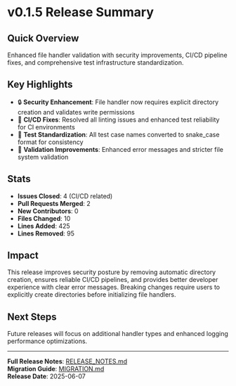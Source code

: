 # v0.1.5 Release Summary

## Quick Overview
Enhanced file handler validation with security improvements, CI/CD pipeline fixes, and comprehensive test infrastructure standardization.

## Key Highlights
- 🔒 **Security Enhancement**: File handler now requires explicit directory creation and validates write permissions
- 🚀 **CI/CD Fixes**: Resolved all linting issues and enhanced test reliability for CI environments
- 🧪 **Test Standardization**: All test case names converted to snake_case format for consistency
- 🎯 **Validation Improvements**: Enhanced error messages and stricter file system validation

## Stats
- **Issues Closed**: 4 (CI/CD related)
- **Pull Requests Merged**: 2
- **New Contributors**: 0
- **Files Changed**: 10
- **Lines Added**: 425
- **Lines Removed**: 95

## Impact
This release improves security posture by removing automatic directory creation, ensures reliable CI/CD pipelines, and provides better developer experience with clear error messages. Breaking changes require users to explicitly create directories before initializing file handlers.

## Next Steps
Future releases will focus on additional handler types and enhanced logging performance optimizations.

---
**Full Release Notes**: [RELEASE_NOTES.md](./RELEASE_NOTES.md)  
**Migration Guide**: [MIGRATION.md](./MIGRATION.md)  
**Release Date**: 2025-06-07
